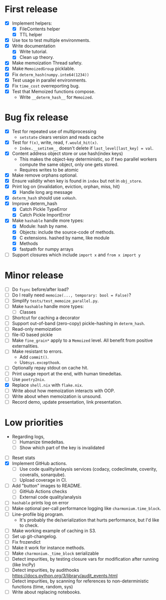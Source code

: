 # First release

- [x] Implement helpers:
  - [x] FileContents helper
  - [x] TTL helper
- [x] Use tox to test multiple environments.
- [x] Write documentation
  - [x] Write tutorial.
  - [x] Clean up theory.
- [x] Make memoization Thread safety.
- [x] Make `MemoizedGroup` picklable.
- [x] Fix `determ_hash(numpy.inte64(1234))`
- [x] Test usage in parallel environments.
- [x] Fix `time_cost` overreporting bug.
- [x] Test that Memoized functions compose.
  - Write `__determ_hash__` for `Memoized`.

# Bug fix release

- [x] Test for repeated use of multiprocessing
  - `setstate` clears version and reads cache
- [x] Test for `f(x)`, write, read, `f.would_hit(x)`.
  - `Index.__setitem__` doesn't delete if `last_level[last_key] = val`.
- [x] Content address object store or use hash(index keys)
  - This makes the object-key deterministic, so if two parallel workers compute the same object, only one gets stored.
  - Requires writes to be atomic
- [x] Make remove orphans optional.
- [x] Ensure validity when key is found in `index` but not in `obj_store`.
- [x] Print log on {invalidation, eviction, orphan, miss, hit}
  - [x] Handle long arg message
- [x] `determ_hash`  should use `xxHash`.
- [x] Improve determ_hash
  - [x] Catch Pickle TypeError
  - [x] Catch Pickle ImportError
- [x] Make `hashable` handle more types:
  - [x] Module: hash by name.
  - [x] Objects: include the source-code of methods.
  - [x] C extensions. hashed by name, like module
  - [x] Methods
  - [x] fastpath for numpy arrays
- [ ] Support closures which include `import x` and `from x import y`

# Minor release

- [ ] Do `fsync` before/after load?
- [ ] Do I really need `memoize(..., temporary: bool = False)`?
- [ ] Simplify `tests/test_memoize_parallel.py`.
- [ ] Make `hashable` handle more types:
  - [ ] Classes
- [ ] Shortcut for caching a decorator
- [ ] Support out-of-band (zero-copy) pickle-hashing in `determ_hash`.
- [ ] Read-only memoization
- [ ] file-IO based pickle
- [ ] Make `fine_grain*` apply to a `Memoized` level. All benefit from positive externalities.
- [ ] Make resistant to errors.
  - Add `commit()`.
  - Use`sys.excepthook`.
- [ ] Optionally repay stdout on cache hit.
- [ ] Print usage report at the end, with human timedeltas.
- [ ] Use `poetry2nix`.
- [x] Replace `shell.nix` with `flake.nix`.
- [ ] Write about how memoization interacts with OOP.
- [ ] Write about when memoization is unsound.
- [ ] Record demo, update presentation, link presentation.

# Low priorities

- Regarding logs,
  - [ ] Humanize timedeltas.
  - [ ] Show which part of the key is invalidated
- [ ] Reset stats
- [x] Implement GitHub actions.
  - [ ] Use code quality/anlaysis services (codacy, codeclimate, coverity, coveralls, sonarqube).
  - [ ] Upload coverage in CI.
- [ ] Add "button" images to README.
  - [ ] GitHub Actions checks
  - [ ] External code quality/analysis
- [ ] `hashable` prints log on error
- [ ] Make optional per-call performance logging like `charmonium.time_block`.
- [ ] Line-profile big program.
  - It's probably the de/serialization that hurts performance, but I'd like to check.
- [ ] Make working example of caching in S3.
- [ ] Set up git-changelog.
- [ ] Fix frozendict
- [ ] Make it work for instance methods.
- [ ] Make `charmonium._time_block` serializable
- [ ] Detect impurities, by testing closure vars for modification after running (like IncPy)
- [ ] Detect impurities, by audithooks https://docs.python.org/3/library/audit_events.html
- [ ] Detect impurities, by scanning for references to non-deterministic functions (time, random, sys)
- [ ] Write about replacing notebooks.
